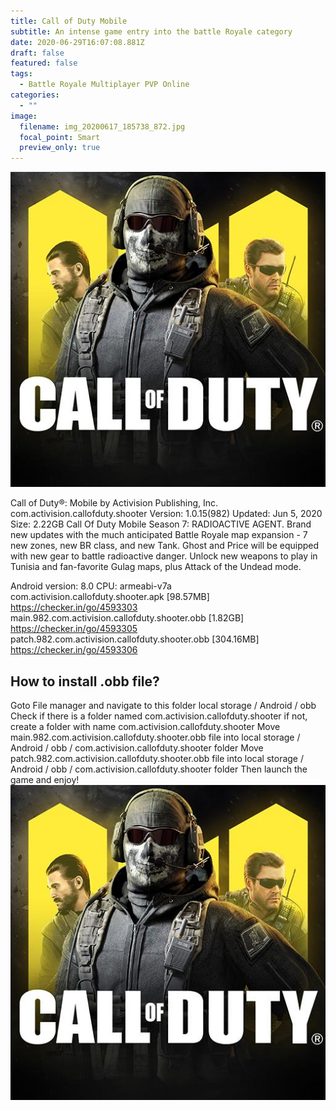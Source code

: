 ```yaml
---
title: Call of Duty Mobile
subtitle: An intense game entry into the battle Royale category
date: 2020-06-29T16:07:08.881Z
draft: false
featured: false
tags:
  - Battle Royale Multiplayer PVP Online
categories:
  - ""
image:
  filename: img_20200617_185738_872.jpg
  focal_point: Smart
  preview_only: true
---
```

![](img_20200617_185738_872.jpg)

Call of Duty®: Mobile by Activision Publishing, Inc.
com.activision.callofduty.shooter
Version: 1.0.15(982)
Updated: Jun 5, 2020
Size: 2.22GB
Call Of Duty Mobile Season 7: RADIOACTIVE AGENT. Brand new updates with the much anticipated Battle Royale map expansion - 7 new zones, new BR class, and new Tank. Ghost and Price will be equipped with new gear to battle radioactive danger. Unlock new weapons to play in Tunisia and fan-favorite Gulag maps, plus Attack of the Undead mode.

Android version: 8.0
CPU: armeabi-v7a
com.activision.callofduty.shooter.apk \[98.57MB]
https://checker.in/go/4593303
main.982.com.activision.callofduty.shooter.obb \[1.82GB]
https://checker.in/go/4593305
patch.982.com.activision.callofduty.shooter.obb \[304.16MB]
https://checker.in/go/4593306

## How to install .obb file?

Goto File manager and navigate to this folder local storage / Android / obb
Check if there is a folder named com.activision.callofduty.shooter if not, create a folder with name com.activision.callofduty.shooter
Move main.982.com.activision.callofduty.shooter.obb file into local storage / Android / obb / com.activision.callofduty.shooter folder
Move patch.982.com.activision.callofduty.shooter.obb file into local storage / Android / obb / com.activision.callofduty.shooter folder
Then launch the game and enjoy!![](img_20200617_185738_872.jpg)